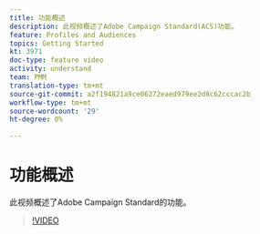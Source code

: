 ```yaml
---
title: 功能概述
description: 此视频概述了Adobe Campaign Standard(ACS)功能。
feature: Profiles and Audiences
topics: Getting Started
kt: 3971
doc-type: feature video
activity: understand
team: PMM
translation-type: tm+mt
source-git-commit: a2f194821a9ce06272eaed979ee2d8c62cccac2b
workflow-type: tm+mt
source-wordcount: '29'
ht-degree: 0%

---
```



# 功能概述

此视频概述了Adobe Campaign Standard的功能。

>[!VIDEO](https://video.tv.adobe.com/v/29430?quality=12)
